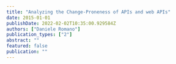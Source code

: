 ```yaml
---
title: "Analyzing the Change-Proneness of APIs and web APIs"
date: 2015-01-01
publishDate: 2022-02-02T10:35:00.929584Z
authors: ["Daniele Romano"]
publication_types: ["2"]
abstract: ""
featured: false
publication: ""
---
```


